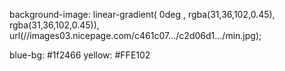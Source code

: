 background-image: linear-gradient(
0deg
, rgba(31,36,102,0.45), rgba(31,36,102,0.45)), url(//images03.nicepage.com/c461c07…/c2d06d1…/min.jpg);

blue-bg: #1f2466
yellow: #FFE102